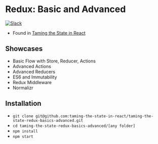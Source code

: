 # Redux: Basic and Advanced

[![Slack](https://slack-the-road-to-learn-react.wieruch.com/badge.svg)](https://slack-the-road-to-learn-react.wieruch.com/)

* Found in [Taming the State in React](https://roadtoreact.com/course-details?courseId=TAMING_THE_STATE)

## Showcases

* Basic Flow with Store, Reducer, Actions
* Advanced Actions
* Advanced Reducers
* ES6 and Immutability
* Redux Middleware
* Normalizr

## Installation

* `git clone git@github.com:taming-the-state-in-react/taming-the-state-redux-basics-advanced.git`
* `cd taming-the-state-redux-basics-advanced/[any folder]`
* `npm install`
* `npm start`

